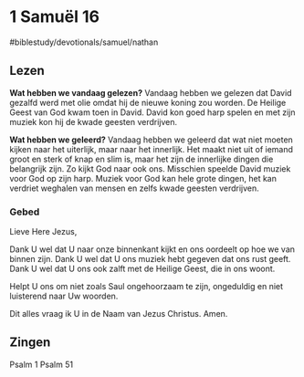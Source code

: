 # 1 Samuël 16
#biblestudy/devotionals/samuel/nathan

## Lezen
**Wat hebben we vandaag gelezen?** 
Vandaag hebben we gelezen dat David gezalfd werd met olie omdat hij de nieuwe koning zou worden. De Heilige Geest van God kwam toen in David. 
David kon goed harp spelen en met zijn muziek kon hij de kwade geesten verdrijven. 

**Wat hebben we geleerd?**
Vandaag hebben we geleerd dat wat niet moeten kijken naar het uiterlijk, maar naar het innerlijk. Het maakt niet uit of iemand groot en sterk of knap en slim is, maar het zijn de innerlijke dingen die belangrijk zijn. Zo kijkt God naar ook ons.
Misschien speelde David muziek voor God op zijn harp. Muziek voor God kan hele grote dingen, het kan verdriet weghalen van mensen en zelfs kwade geesten verdrijven. 

### Gebed
Lieve Here Jezus, 

Dank U wel dat U naar onze binnenkant kijkt en ons oordeelt op hoe we van binnen zijn. 
Dank U wel dat U ons muziek hebt gegeven dat ons rust geeft. 
Dank U wel dat U ons ook zalft met de Heilige Geest, die in ons woont.

Helpt U ons om niet zoals Saul ongehoorzaam te zijn, ongeduldig en niet luisterend naar Uw woorden. 

Dit alles vraag ik U in de Naam van Jezus Christus. 
Amen.

## Zingen
Psalm 1
Psalm 51
